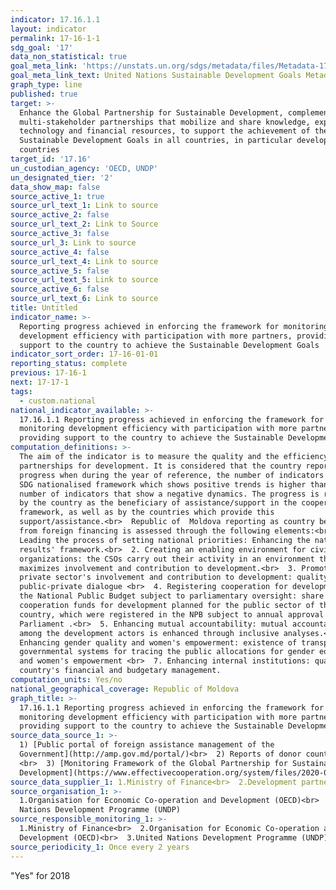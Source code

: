 ```yaml
---
indicator: 17.16.1.1
layout: indicator
permalink: 17-16-1-1
sdg_goal: '17'
data_non_statistical: true
goal_meta_link: 'https://unstats.un.org/sdgs/metadata/files/Metadata-17-16-01.pdf'
goal_meta_link_text: United Nations Sustainable Development Goals Metadata (pdf 468kB)
graph_type: line
published: true
target: >-
  Enhance the Global Partnership for Sustainable Development, complemented by
  multi-stakeholder partnerships that mobilize and share knowledge, expertise,
  technology and financial resources, to support the achievement of the
  Sustainable Development Goals in all countries, in particular developing
  countries
target_id: '17.16'
un_custodian_agency: 'OECD, UNDP'
un_designated_tier: '2'
data_show_map: false
source_active_1: true
source_url_text_1: Link to source
source_active_2: false
source_url_text_2: Link to Source
source_active_3: false
source_url_3: Link to source
source_active_4: false
source_url_text_4: Link to source
source_active_5: false
source_url_text_5: Link to source
source_active_6: false
source_url_text_6: Link to source
title: Untitled
indicator_name: >-
  Reporting progress achieved in enforcing the framework for monitoring
  development efficiency with participation with more partners, providing
  support to the country to achieve the Sustainable Development Goals
indicator_sort_order: 17-16-01-01
reporting_status: complete
previous: 17-16-1
next: 17-17-1
tags:
  - custom.national
national_indicator_available: >-
  17.16.1.1 Reporting progress achieved in enforcing the framework for
  monitoring development efficiency with participation with more partners,
  providing support to the country to achieve the Sustainable Development Goals
computation_definitions: >-
  The aim of the indicator is to measure the quality and the efficiency of the
  partnerships for development. It is considered that the country reports
  progress when during the year of reference, the number of indicators from the
  SDG nationalised framework which shows positive trends is higher than the
  number of indicators that show a negative dynamics. The progress is reported
  by the country as the beneficiary of assistance/support in the cooperation
  framework, as well as by the countries which provide this
  support/assistance.<br>  Republic of  Moldova reporting as country benefiting
  from foreign financing is assessed through the following elements:<br>  1.
  Leading the process of setting national priorities: Enhancing the national
  results' framework.<br>  2. Creating an enabling environment for civil society
  organizations: the CSOs carry out their activity in an environment that
  maximizes involvement and contribution to development.<br>  3. Promoting
  private sector's involvement and contribution to development: quality of the
  public-private dialogue <br>  4. Registering cooperation for development in
  the National Public Budget subject to parliamentary oversight: share of
  cooperation funds for development planned for the public sector of the
  country, which were registered in the NPB subject to annual approval by the
  Parliament .<br>  5. Enhancing mutual accountability: mutual accountability
  among the development actors is enhanced through inclusive analyses.<br>  6.
  Enhancing gender quality and women's empowerment: existence of transparent
  governmental systems for tracing the public allocations for gender equality
  and women's empowerment <br>  7. Enhancing internal institutions: quality of
  country's financial and budgetary management.
computation_units: Yes/no
national_geographical_coverage: Republic of Moldova
graph_title: >-
  17.16.1.1 Reporting progress achieved in enforcing the framework for
  monitoring development efficiency with participation with more partners,
  providing support to the country to achieve the Sustainable Development Goals
source_data_source_1: >-
  1) [Public portal of foreign assistance management of the
  Government](http://amp.gov.md/portal/)<br>  2) Reports of donor countries
  <br>  3) [Monitoring Framework of the Global Partnership for Sustainable
  Development](https://www.effectivecooperation.org/system/files/2020-06/20170510%20Monitoring%20Framework%20Review%20Strategy%20%2801%20June%202017%29.pdf)
source_data_supplier_1: 1.Ministry of Finance<br>  2.Development partners
source_organisation_1: >-
  1.Organisation for Economic Co-operation and Development (OECD)<br>  2.United
  Nations Development Programme (UNDP)
source_responsible_monitoring_1: >-
  1.Ministry of Finance<br>  2.Organisation for Economic Co-operation and
  Development (OECD)<br>  3.United Nations Development Programme (UNDP)
source_periodicity_1: Once every 2 years
---
```

"Yes" for 2018
